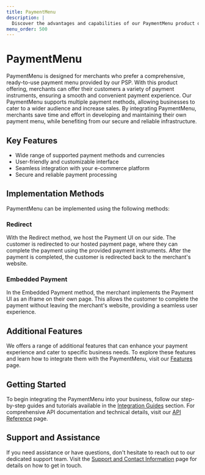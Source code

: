 ```yaml
---
title: PaymentMenu
description: |
  Discover the advantages and capabilities of our PaymentMenu product offering, designed to simplify online transactions for merchants and provide a seamless payment experience for customers.
menu_order: 500
---
```


# PaymentMenu

PaymentMenu is designed for merchants who prefer a comprehensive, ready-to-use payment menu provided by our PSP. With this product offering, merchants can offer their customers a variety of payment instruments, ensuring a smooth and convenient payment experience. Our PaymentMenu supports multiple payment methods, allowing businesses to cater to a wider audience and increase sales. By integrating PaymentMenu, merchants save time and effort in developing and maintaining their own payment menu, while benefiting from our secure and reliable infrastructure.

## Key Features

- Wide range of supported payment methods and currencies
- User-friendly and customizable interface
- Seamless integration with your e-commerce platform
- Secure and reliable payment processing

## Implementation Methods

PaymentMenu can be implemented using the following methods:

### Redirect

With the Redirect method, we host the Payment UI on our side. The customer is redirected to our hosted payment page, where they can complete the payment using the provided payment instruments. After the payment is completed, the customer is redirected back to the merchant's website.

### Embedded Payment

In the Embedded Payment method, the merchant implements the Payment UI as an iframe on their own page. This allows the customer to complete the payment without leaving the merchant's website, providing a seamless user experience.

## Additional Features

We offers a range of additional features that can enhance your payment experience and cater to specific business needs. To explore these features and learn how to integrate them with the PaymentMenu, visit our [Features](/products/features) page.

## Getting Started

To begin integrating the PaymentMenu into your business, follow our step-by-step guides and tutorials available in the [Integration Guides](/developers/integration-guides) section. For comprehensive API documentation and technical details, visit our [API Reference](/developers/api-reference) page.

## Support and Assistance

If you need assistance or have questions, don't hesitate to reach out to our dedicated support team. Visit the [Support and Contact Information](/resources/support) page for details on how to get in touch.
